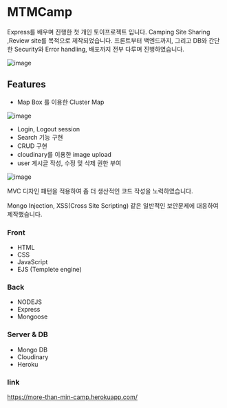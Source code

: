 # MTMCamp
Express를 배우며 진행한 첫 개인 토이프로젝트 입니다. Camping Site Sharing ,Review site를 목적으로 제작되었습니다. 프론트부터 백엔드까지, 그리고 DB와 간단한 Security와 Error handling, 배포까지 전부 다루며 진행하였습니다.

![image](https://user-images.githubusercontent.com/72514247/105835809-aee5be00-600f-11eb-87f5-2caeeeb1d6ee.png)


## Features

- Map Box 를 이용한 Cluster Map

![image](https://user-images.githubusercontent.com/72514247/105853932-96829d00-6029-11eb-872e-40cd8e44c8a3.png)

- Login, Logout session
- Search 기능 구현
- CRUD 구현
- cloudinary를 이용한 image upload
- user 게시글 작성, 수정 및 삭제 권한 부여

![image](https://user-images.githubusercontent.com/72514247/105837022-6b8c4f00-6011-11eb-8869-5f05dca7cec1.png)


MVC 디자인 패턴을 적용하여 좀 더 생산적인 코드 작성을 노력하였습니다.

Mongo Injection, XSS(Cross Site Scripting) 같은 일반적인 보안문제에 대응하여 제작했습니다.

### Front

- HTML
- CSS
- JavaScript
- EJS (Templete engine)

### Back

- NODEJS
- Express
- Mongoose

### Server & DB

- Mongo DB
- Cloudinary
- Heroku

### link

https://more-than-min-camp.herokuapp.com/
